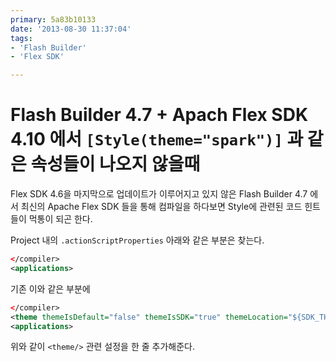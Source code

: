 ```yaml
---
primary: 5a83b10133
date: '2013-08-30 11:37:04'
tags:
- 'Flash Builder'
- 'Flex SDK'

---
```


Flash Builder 4.7 + Apach Flex SDK 4.10 에서 `[Style(theme="spark")]` 과 같은 속성들이 나오지 않을때
==========================================

Flex SDK 4.6을 마지막으로 업데이트가 이루어지고 있지 않은 Flash Builder 4.7 에서 최신의 Apache Flex SDK 들을 통해 컴파일을 하다보면 Style에 관련된 코드 힌트들이 먹통이 되곤 한다.

Project 내의 `.actionScriptProperties` 아래와 같은 부분은 찾는다.

```xml
</compiler>
<applications>
```

기존 이와 같은 부분에

```xml
</compiler>
<theme themeIsDefault="false" themeIsSDK="true" themeLocation="${SDK_THEMES_DIR}/frameworks/themes/Spark"/>
<applications>
```

위와 같이 `<theme/>` 관련 설정을 한 줄 추가해준다.